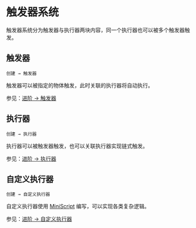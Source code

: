 # 触发器系统

触发器系统分为触发器与执行器两块内容，同一个执行器也可以被多个触发器触发。

## 触发器

`创建 → 触发器`

触发器可以被指定的物体触发，此时关联的执行器将自动执行。

参见：[进阶 → 触发器](/advanced/trigger.md)

## 执行器

`创建 → 执行器`

执行器可以被触发器触发，也可以关联执行器实现链式触发。

参见：[进阶 → 执行器](/advanced/executor.md)

## 自定义执行器

`创建 → 自定义执行器`

自定义执行器使用 [MiniScript](https://miniscript.org/) 编写，可以实现各类复杂逻辑。

参见：[进阶 → 自定义执行器](/advanced/custom-executor.md)
